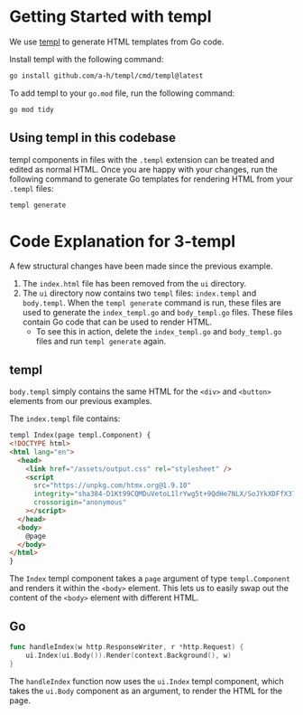 # Getting Started with templ

We use [templ](https://templ.guide/) to generate HTML templates from Go code.

Install templ with the following command:

```bash
go install github.com/a-h/templ/cmd/templ@latest
```

To add templ to your `go.mod` file, run the following command:

```bash
go mod tidy
```

## Using templ in this codebase

templ components in files with the `.templ` extension can be treated and edited as normal HTML. Once you are happy with your changes, run the following command to generate Go templates for rendering HTML from your `.templ` files:

```bash
templ generate
```

# Code Explanation for 3-templ

A few structural changes have been made since the previous example.

1. The `index.html` file has been removed from the `ui` directory.
2. The `ui` directory now contains two `templ` files: `index.templ` and `body.templ`. When the `templ generate` command is run, these files are used to generate the `index_templ.go` and `body_templ.go` files. These files contain Go code that can be used to render HTML.
   - To see this in action, delete the `index_templ.go` and `body_templ.go` files and run `templ generate` again.

## templ

`body.templ` simply contains the same HTML for the `<div>` and `<button>` elements from our previous examples.

The `index.templ` file contains:

```html
templ Index(page templ.Component) {
<!DOCTYPE html>
<html lang="en">
  <head>
    <link href="/assets/output.css" rel="stylesheet" />
    <script
      src="https://unpkg.com/htmx.org@1.9.10"
      integrity="sha384-D1Kt99CQMDuVetoL1lrYwg5t+9QdHe7NLX/SoJYkXDFfX37iInKRy5xLSi8nO7UC"
      crossorigin="anonymous"
    ></script>
  </head>
  <body>
    @page
  </body>
</html>
}
```

The `Index` templ component takes a `page` argument of type `templ.Component` and renders it within the `<body>` element. This lets us to easily swap out the content of the `<body>` element with different HTML.

## Go

```go
func handleIndex(w http.ResponseWriter, r *http.Request) {
	ui.Index(ui.Body()).Render(context.Background(), w)
}
```

The `handleIndex` function now uses the `ui.Index` templ component, which takes the `ui.Body` component as an argument, to render the HTML for the page.
